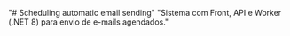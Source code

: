 "# Scheduling automatic email sending" 
"Sistema com Front, API e Worker (.NET 8) para envio de e-mails agendados." 
